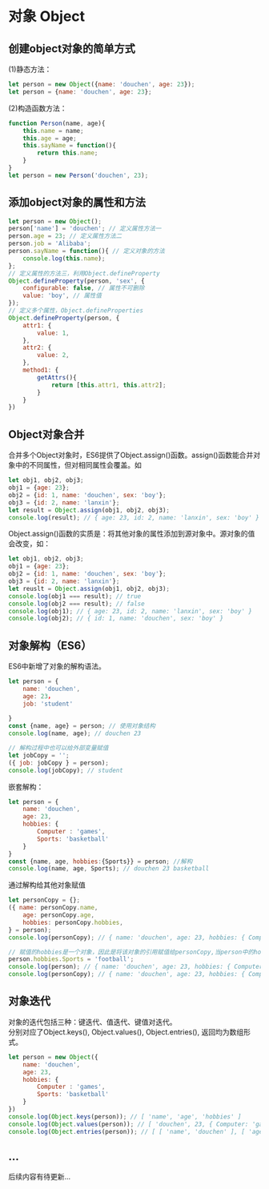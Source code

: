 # 对象 Object
## 创建object对象的简单方式
(1)静态方法：
```JavaScript
let person = new Object({name: 'douchen', age: 23});
let person = {name: 'douchen', age: 23};
```
(2)构造函数方法：
```JavaScript
function Person(name, age){
    this.name = name;
    this.age = age;
    this.sayName = function(){
        return this.name;
    }
}
let person = new Person('douchen', 23);
```

## 添加object对象的属性和方法
```JavaScript
let person = new Object();
person['name'] = 'douchen'; // 定义属性方法一
person.age = 23; // 定义属性方法二
person.job = 'Alibaba';
person.sayName = function(){ // 定义对象的方法
    console.log(this.name);
};
// 定义属性的方法三，利用Object.defineProperty
Object.defineProperty(person, 'sex', {
    configurable: false, // 属性不可删除
    value: 'boy', // 属性值
});
// 定义多个属性，Object.defineProperties
Object.defineProperty(person, {
    attr1: {
        value: 1,
    },
    attr2: {
        value: 2,
    },
    method1: {
        getAttrs(){
            return [this.attr1, this.attr2];
        }
    }
})
```

## Object对象合并
合并多个Object对象时，ES6提供了Object.assign()函数。assign()函数能合并对象中的不同属性，但对相同属性会覆盖。如
```JavaScript
let obj1, obj2, obj3;
obj1 = {age: 23};
obj2 = {id: 1, name: 'douchen', sex: 'boy'};
obj3 = {id: 2, name: 'lanxin'};
let result = Object.assign(obj1, obj2, obj3);
console.log(result); // { age: 23, id: 2, name: 'lanxin', sex: 'boy' }
```
Object.assign()函数的实质是：将其他对象的属性添加到源对象中。源对象的值会改变，如：
```JavaScript
let obj1, obj2, obj3;
obj1 = {age: 23};
obj2 = {id: 1, name: 'douchen', sex: 'boy'};
obj3 = {id: 2, name: 'lanxin'};
let reuslt = Object.assign(obj1, obj2, obj3);
console.log(obj1 === result); // true
console.log(obj2 === result); // false
console.log(obj1); // { age: 23, id: 2, name: 'lanxin', sex: 'boy' }
console.log(obj2); // { id: 1, name: 'douchen', sex: 'boy' }
```

## 对象解构（ES6）
ES6中新增了对象的解构语法。
```JavaScript
let person = {
    name: 'douchen',
    age: 23，
    job: 'student'
    
}
const {name, age} = person; // 使用对象结构
console.log(name, age); // douchen 23

// 解构过程中也可以给外部变量赋值
let jobCopy = '';
({ job: jobCopy } = person);
console.log(jobCopy); // student
```

嵌套解构：
```JavaScript
let person = {
    name: 'douchen',
    age: 23,
    hobbies: {
        Computer : 'games',
        Sports: 'basketball'
    }
}
const {name, age, hobbies:{Sports}} = person; //解构
console.log(name, age, Sports); // douchen 23 basketball
```

通过解构给其他对象赋值
```JavaScript
let personCopy = {};
({ name: personCopy.name, 
    age: personCopy.age,
    hobbies: personCopy.hobbies,
} = person);
console.log(personCopy); // { name: 'douchen', age: 23, hobbies: { Computer: 'games', Sports: 'basketball' }}

// 赋值的hobbies是一个对象，因此是将该对象的引用赋值给personCopy,当person中的hobbis对象修改时，personCopy中的值也会修改。
person.hobbies.Sports = 'football';
console.log(person); // { name: 'douchen', age: 23, hobbies: { Computer: 'games', Sports: 'football' }}
console.log(personCopy); // { name: 'douchen', age: 23, hobbies: { Computer: 'games', Sports: 'football' }}
```

## 对象迭代
对象的迭代包括三种：键迭代、值迭代、键值对迭代。  
分别对应了Object.keys(), Object.values(), Object.entries(), 返回均为数组形式。
```JavaScript
let person = new Object({
    name: 'douchen',
    age: 23,
    hobbies: {
        Computer : 'games',
        Sports: 'basketball'
    }
})
console.log(Object.keys(person)); // [ 'name', 'age', 'hobbies' ]
console.log(Object.values(person)); // [ 'douchen', 23, { Computer: 'games', Sports: 'basketball' } ]
console.log(Object.entries(person)); // [ [ 'name', 'douchen' ], [ 'age', 23 ], [ 'hobbies', { Computer: 'games', Sports: 'basketball'}]]
```

## ...
后续内容有待更新...



